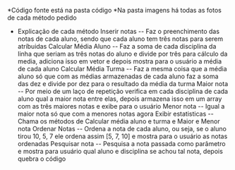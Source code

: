 *Código fonte está na pasta código
*Na pasta imagens há todas as fotos de cada método pedido

- Explicação de cada método
  Inserir notas -- Faz o preenchimento das notas de cada aluno, sendo que cada aluno tem três notas para serem atríbuidas
  Calcular Média Aluno -- Faz a soma de cada disciplina da linha que seriam as três notas do aluno e divide por três para cálculo da media, adiciona isso em vetor e depois mostra para o usuário a média de cada aluno
  Calcular Média Turma -- Faz a mesma coisa que a média aluno só que com as médias armazenadas de cada aluno faz a soma das dez e divide por dez para o resultado da média da turma
  Maior nota -- Por meio de um laço de repetição verifica em cada disciplina de cada aluno qual a maior nota entre elas, depois armazena isso em um array com as três maiores notas e exibe para o usuário
  Menor nota -- Igual a maior nota só que com a menores notas agora
  Exibir estatisticas -- Chama os métodos de Calcular média aluno e turma e Maior e Menor nota
  Ordenar Notas -- Ordena a nota de cada aluno, ou seja, se o aluno tirou 10, 5, 7 ele ordena assim [5, 7, 10] e mostra para o usuário as notas ordenadas
  Pesquisar nota -- Pesquisa a nota passada como parâmetro e mostra para usuário qual aluno e disciplina se achou tal nota, depois quebra o código
